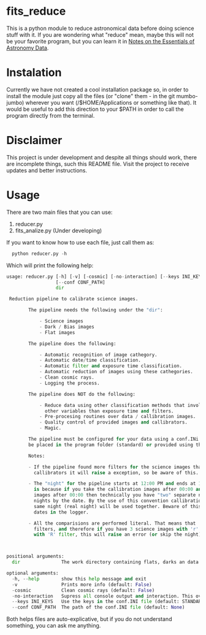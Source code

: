 # fits_reduce
This is a python module to reduce astronomical data before doing science stuff with it. If you are wondering what "reduce" mean, maybe this will not be your favorite program, but you can learn it in [Notes on the Essentials of Astronomy Data].

Instalation
===============
 Currently we have not created a cool installation package so, in order to install the module just copy all the files (or "clone" them - in the git mumbo-jumbo) wherever you want (/$HOME/Applications or something like that). It would be useful to add this direction to your $PATH in order to call the program directly from the terminal.

Disclaimer
===============
 This project is under development and despite all things should work, there are incomplete things, such this README file. Visit the project to receive updates and better instructions.

Usage
===============

There are two main files that you can use:

1. reducer.py
2. fits_analize.py (Under developing)

If you want to know how to use each file, just call them as:

```python
  python reducer.py -h
```
Which will print the following help:
```python
usage: reducer.py [-h] [-v] [-cosmic] [-no-interaction] [--keys INI_KEYS]
                  [--conf CONF_PATH]
                  dir

 Reduction pipeline to calibrate science images.

        The pipeline needs the following under the "dir":

            - Science images
            - Dark / Bias images
            - Flat images

        The pipeline does the following:

            - Automatic recognition of image cathegory.
            - Automatic date/time classification.
            - Automatic filter and exposure time classification.
            - Automatic reduction of images using these cathegories.
            - Clean cosmic rays.
            - Logging the process.

        The pipeline does NOT do the following:

            - Reduce data using other classification methods that involve
              other variables than exposure time and filters.
            - Pre-procesing routines over data / callibration images.
            - Quality control of provided images and callibrators.
            - Magic.

        The pipeline must be configured for your data using a conf.INi file that must
        be placed in the program folder (standard) or provided using the --conf flag.

        Notes:

        - If the pipeline found more filters for the science images than for the flat
          callibrators it will raise a exception, so be aware of this.

        - The "night" for the pipeline starts at 12:00 PM and ends at 11:59 AM. This
          is because if you take the callibration images after 00:00 and your science
          images after 00:00 then technically you have "two" separate nights if you measure
          nights by the date. By the use of this convention callibration images in the
          same night (real night) will be used together. Beware of this when chechking
          dates in the logger.

        - All the comparisions are performed literal. That means that 'r' and 'R' are different
          filters, and therefore if you have 3 science images with 'r' filter but only flats
          with 'R' filter, this will raise an error (or skip the night).



positional arguments:
  dir               The work directory containing flats, darks an data folders.

optional arguments:
  -h, --help        show this help message and exit
  -v                Prints more info (default: False)
  -cosmic           Clean cosmic rays (default: False)
  -no-interaction   Supress all console output and interaction. This overwrites the -v flag
  --keys INI_KEYS   Use the keys in the conf.INI file (default: STANDARD_KEYS)
  --conf CONF_PATH  The path of the conf.INI file (default: None)
```

Both helps files are auto-explicative, but if you do not understand something, you can ask me anything.

[Notes on the Essentials of Astronomy Data]:http://home.fnal.gov/~neilsen/notebook/astroImagingDataReduction/astroImagingDataReduction.html

